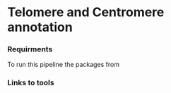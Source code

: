 # Telomere and Centromere annotation


















### Requirments
To run this pipeline the packages from 






### Links to tools
